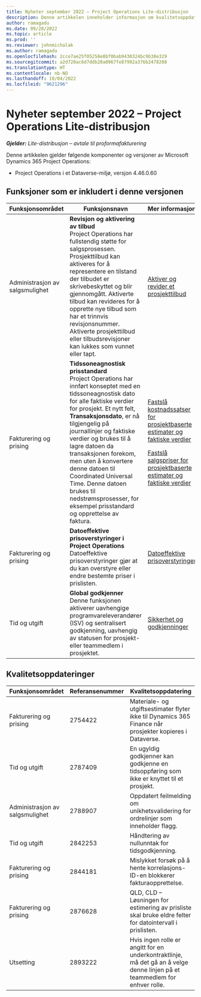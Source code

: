 ```yaml
---
title: Nyheter september 2022 – Project Operations Lite-distribusjon
description: Denne artikkelen inneholder informasjon om kvalitetsoppdateringene som er tilgjengelige i utgivelsen av Microsoft Dynamics 365 Project Operations Lite-distribusjon fra september 2022.
author: ramagadu
ms.date: 09/28/2022
ms.topic: article
ms.prod: ''
ms.reviewer: johnmichalak
ms.author: ramagadu
ms.openlocfilehash: 2cce7ae25f05258e8bf0bab9430324bc9b30e329
ms.sourcegitcommit: a2d720ac6d7ddb20a0967fe87992a376b2478208
ms.translationtype: HT
ms.contentlocale: nb-NO
ms.lasthandoff: 10/04/2022
ms.locfileid: "9621296"
---
```

# <a name="whats-new-september-2022---project-operations-lite-deployment"></a>Nyheter september 2022 – Project Operations Lite-distribusjon

_**Gjelder:** Lite-distribusjon – avtale til proformafakturering_

Denne artikkelen gjelder følgende komponenter og versjoner av Microsoft Dynamics 365 Project Operations:

- Project Operations i et Dataverse-miljø, versjon 4.46.0.60

## <a name="features-included-in-this-release"></a>Funksjoner som er inkludert i denne versjonen

| Funksjonsområdet | Funksjonsnavn | Mer informasjon |
| --- | --- | --- |
| Administrasjon av salgsmulighet | **Revisjon og aktivering av tilbud**<br>Project Operations har fullstendig støtte for salgsprosessen. Prosjekttilbud kan aktiveres for å representere en tilstand der tilbudet er skrivebeskyttet og blir gjennomgått. Aktiverte tilbud kan revideres for å opprette nye tilbud som har et trinnvis revisjonsnummer. Aktiverte prosjekttilbud eller tilbudsrevisjoner kan lukkes som vunnet eller tapt. | [Aktiver og revider et prosjekttilbud](/dynamics365/project-operations/sales/activation-and-revision) |
| Fakturering og prising | **Tidssoneagnostisk prisstandard**<br>Project Operations har innført konseptet med en tidssoneagnostisk dato for alle faktiske verdier for prosjekt. Et nytt felt, **Transaksjonsdato**, er nå tilgjengelig på journallinjer og faktiske verdier og brukes til å lagre datoen da transaksjonen forekom, men uten å konvertere denne datoen til Coordinated Universal Time. Denne datoen brukes til nedstrømsprosesser, for eksempel prisstandard og opprettelse av faktura. | <p>[Fastslå kostnadssatser for prosjektbaserte estimater og faktiske verdier](/dynamics365/project-operations/pro/pricing-costing/cost-price-resolution-sales)</p><p>[Fastslå salgspriser for prosjektbaserte estimater og faktiske verdier](/dynamics365/project-operations/pro/pricing-costing/sales-price-resolution-sales)</p> |
| Fakturering og prising | **Datoeffektive prisoverstyringer i Project Operations**<br>Datoeffektive prisoverstyringer gjør at du kan overstyre eller endre bestemte priser i prislisten. | [Datoeffektive prisoverstyringer](/dynamics365/project-operations/pricing-costing/dateffective_price_overrides) |
| Tid og utgift | **Global godkjenner**<br>Denne funksjonen aktiverer uavhengige programvareleverandører (ISV) og sentralisert godkjenning, uavhengig av statusen for prosjekt- eller teammedlem i prosjektet. | [Sikkerhet og godkjenninger](/dynamics365/project-operations/approvals/approvals-security) |

## <a name="quality-updates"></a>Kvalitetsoppdateringer

| Funksjonsområdet | Referansenummer | Kvalitetsoppdatering |
| --- | --- | --- |
| Fakturering og prising | 2754422 | Materiale- og utgiftsestimater flyter ikke til Dynamics 365 Finance når prosjekter kopieres i Dataverse. |
| Tid og utgift | 2787409 | En ugyldig godkjenner kan godkjenne en tidsoppføring som ikke er knyttet til et prosjekt. |
| Administrasjon av salgsmulighet | 2788907 | Oppdatert feilmelding om unikhetsvalidering for ordrelinjer som inneholder flagg. |
| Tid og utgift | 2842253 | Håndtering av nullunntak for tidsgodkjenning. |
| Fakturering og prising | 2844181 | Mislykket forsøk på å hente korrelasjons-ID-en blokkerer fakturaopprettelse. |
| Fakturering og prising | 2876628 | QLD, CLD – Løsningen for estimering av prisliste skal bruke eldre felter for datointervall i prislisten. |
| Utsetting | 2893222 | Hvis ingen rolle er angitt for en underkontraktlinje, må det gå an å velge denne linjen på et teammedlem for enhver rolle. |
